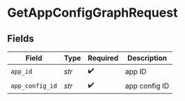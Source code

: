 # GetAppConfigGraphRequest


## Fields

| Field              | Type               | Required           | Description        |
| ------------------ | ------------------ | ------------------ | ------------------ |
| `app_id`           | *str*              | :heavy_check_mark: | app ID             |
| `app_config_id`    | *str*              | :heavy_check_mark: | app config ID      |